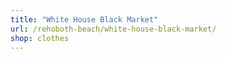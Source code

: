 ```yaml
---
title: "White House Black Market"
url: /rehoboth-beach/white-house-black-market/
shop: clothes
---
```

